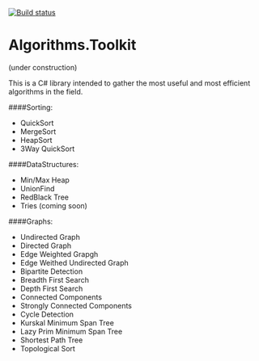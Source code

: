 
[![Build status](https://ci.appveyor.com/api/projects/status/ki3q9up5upqdsw3k?svg=true)](https://ci.appveyor.com/project/ZSalloum/algorithms-toolkit)


# Algorithms.Toolkit

(under construction) 

This is a C# library intended to gather the most useful and most efficient algorithms in the field.

####Sorting:
- QuickSort
- MergeSort
- HeapSort
- 3Way QuickSort

####DataStructures:
- Min/Max Heap
- UnionFind
- RedBlack Tree
- Tries (coming soon)


####Graphs: 
- Undirected Graph
- Directed Graph
- Edge Weighted Grapgh
- Edge Weithed Undirected Graph
- Bipartite Detection
- Breadth First Search
- Depth First Search
- Connected Components
- Strongly Connected Components
- Cycle Detection
- Kurskal Minimum Span Tree
- Lazy Prim Minimum Span Tree
- Shortest Path Tree
- Topological Sort
